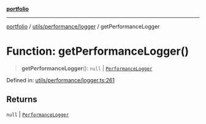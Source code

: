 [**portfolio**](../../../../README.md)

***

[portfolio](../../../../modules.md) / [utils/performance/logger](../README.md) / getPerformanceLogger

# Function: getPerformanceLogger()

> **getPerformanceLogger**(): `null` \| [`PerformanceLogger`](../classes/PerformanceLogger.md)

Defined in: [utils/performance/logger.ts:261](https://github.com/tnorlund/Portfolio/blob/17e601f622f993447a356f6fb47cffc25ddb94e7/portfolio/utils/performance/logger.ts#L261)

## Returns

`null` \| [`PerformanceLogger`](../classes/PerformanceLogger.md)
